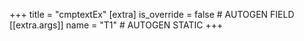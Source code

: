 +++
title = "cmptextEx"
[extra]
is_override = false # AUTOGEN FIELD
[[extra.args]]
name = "T1" # AUTOGEN STATIC
+++